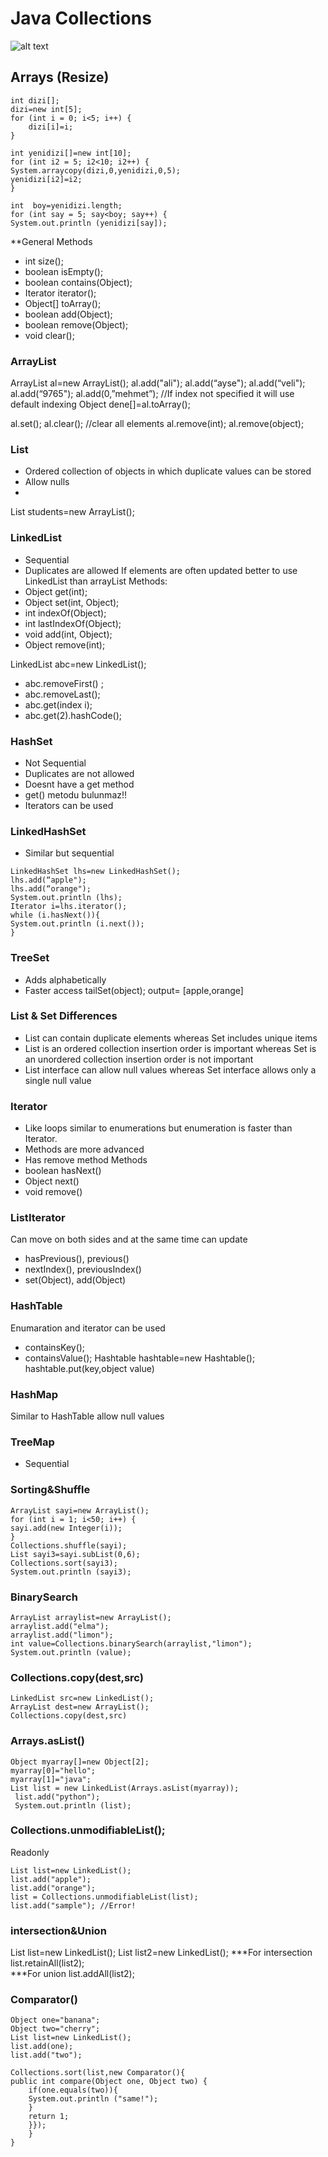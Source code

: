 # Java Collections


![alt text](https://github.com/okansungur/java/blob/main/utility/collimages1.png?raw=true)

## Arrays (Resize)
```
int dizi[];
dizi=new int[5];
for (int i = 0; i<5; i++) {
	dizi[i]=i;
}

int yenidizi[]=new int[10];
for (int i2 = 5; i2<10; i2++) {
System.arraycopy(dizi,0,yenidizi,0,5);
yenidizi[i2]=i2;
}	

int  boy=yenidizi.length;
for (int say = 5; say<boy; say++) {
System.out.println (yenidizi[say]);
```


**General Methods
- int size();
- boolean isEmpty();
- boolean contains(Object);
- Iterator iterator();
- Object[] toArray();
- boolean add(Object);
- boolean remove(Object);
- void clear();

### ArrayList
ArrayList al=new ArrayList();
al.add("ali");
al.add(“ayse");
al.add(“veli"); 
al.add(“9765");
al.add(0,”mehmet”); //If index not specified it will use default indexing
Object dene[]=al.toArray();

al.set(); 
al.clear(); //clear all elements
al.remove(int);
al.remove(object);

### List
- Ordered collection of objects in which duplicate values can be stored
- Allow nulls
-
List<Student> students=new ArrayList<Student>();  


### LinkedList

- Sequential 
- Duplicates are allowed
If elements are often updated better to use LinkedList than arrayList
Methods:
- Object get(int);
- Object set(int, Object);
- int indexOf(Object);
- int lastIndexOf(Object);
- void add(int, Object);
- Object remove(int);


LinkedList abc=new LinkedList();
- abc.removeFirst() ;
- abc.removeLast();
- abc.get(index i);
- abc.get(2).hashCode();

### HashSet
- Not Sequential 
- Duplicates are not allowed
- Doesnt have a get method
- get() metodu bulunmaz!!
- Iterators can be used
	
### LinkedHashSet
- Similar but sequential 
```
LinkedHashSet lhs=new LinkedHashSet();		
lhs.add(“apple");
lhs.add(“orange");
System.out.println (lhs);
Iterator i=lhs.iterator();
while (i.hasNext()){		
System.out.println (i.next());
} 
```
### TreeSet
- Adds alphabetically
- Faster access
tailSet(object); output= [apple,orange]

### List & Set Differences	
- List can contain duplicate elements whereas Set includes unique items
- List is an ordered collection  insertion order is important whereas Set is an unordered collection  insertion order is not important
- List interface can allow  null values whereas Set interface allows only a single null value
	
	
### Iterator
- Like loops similar to enumerations but enumeration is faster than Iterator.
- Methods are more advanced
- Has remove method
Methods
- boolean hasNext()
- Object next()
- void remove()

### ListIterator
Can move on both sides and at the same time can update
- hasPrevious(), previous()
- nextIndex(), previousIndex()
- set(Object), add(Object)

### HashTable
Enumaration and iterator can be used
- containsKey();
- containsValue();
Hashtable hashtable=new Hashtable();
hashtable.put(key,object value)
### HashMap
Similar to HashTable allow null values
### TreeMap
- Sequential



### Sorting&Shuffle
```
ArrayList sayi=new ArrayList();
for (int i = 1; i<50; i++) {
sayi.add(new Integer(i));
}
Collections.shuffle(sayi);
List sayi3=sayi.subList(0,6);
Collections.sort(sayi3);
System.out.println (sayi3);
```
### BinarySearch
```
ArrayList arraylist=new ArrayList();
arraylist.add("elma");
arraylist.add("limon");
int value=Collections.binarySearch(arraylist,"limon");
System.out.println (value);
```
### Collections.copy(dest,src)
```
LinkedList src=new LinkedList();
ArrayList dest=new ArrayList();
Collections.copy(dest,src)

```

### Arrays.asList()
```
Object myarray[]=new Object[2];
myarray[0]="hello";
myarray[1]="java";
List list = new LinkedList(Arrays.asList(myarray));
 list.add("python");    
 System.out.println (list); 

```

### Collections.unmodifiableList();
Readonly
```
List list=new LinkedList();
list.add("apple");
list.add("orange");
list = Collections.unmodifiableList(list);
list.add("sample"); //Error!
```
### intersection&Union
List list=new LinkedList();
List list2=new LinkedList();
***For intersection 
list.retainAll(list2);	
***For union 
list.addAll(list2);


### Comparator()
```
Object one="banana";
Object two="cherry";
List list=new LinkedList();
list.add(one);
list.add("two");

Collections.sort(list,new Comparator(){
public int compare(Object one, Object two) {
	if(one.equals(two)){
	System.out.println ("same!");
	}
	return 1;
	}});
	}
}

```











































